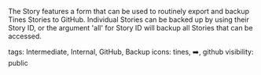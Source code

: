 The Story features a form that can be used to routinely export and backup Tines Stories to GitHub. Individual Stories can be backed up by using their Story ID, or the argument 'all' for Story ID will backup all Stories that can be accessed.

tags: Intermediate, Internal, GitHub, Backup
icons: tines, ➡️, github
visibility: public